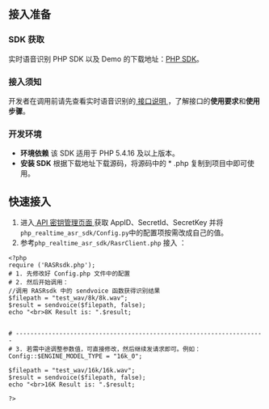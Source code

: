 ## 接入准备
### SDK 获取
实时语音识别 PHP SDK 以及 Demo 的下载地址：[PHP SDK](https://sdk-1256085166.cos.ap-shanghai.myqcloud.com/php_realtime_asr_sdk.tar.gz)。

### 接入须知
开发者在调用前请先查看实时语音识别的[ 接口说明 ](https://cloud.tencent.com/document/product/1093/37138) ，了解接口的**使用要求**和**使用步骤**。


### 开发环境
+ **环境依赖**
该 SDK 适用于 PHP 5.4.16 及以上版本。
+ **安装 SDK**
根据下载地址下载源码，将源码中的 * .php 复制到项目中即可使用。

## 快速接入
1. 进入[ API 密钥管理页面 ](https://console.cloud.tencent.com/cam/capi)获取 AppID、SecretId、SecretKey 并将```php_realtime_asr_sdk/Config.py```中的配置项按需改成自己的值。
2. 参考```php_realtime_asr_sdk/RasrClient.php``` 接入 ：

```
<?php
require ('RASRsdk.php');
# 1. 先修改好 Config.php 文件中的配置
# 2. 然后开始调用：
//调用 RASRsdk 中的 sendvoice 函数获得识别结果
$filepath = "test_wav/8k/8k.wav";
$result = sendvoice($filepath, false);
echo "<br>8K Result is: ".$result;


# ---------------------------------------------------------------------
# 3. 若需中途调整参数值，可直接修改，然后继续发请求即可。例如：
Config::$ENGINE_MODEL_TYPE = "16k_0";

$filepath = "test_wav/16k/16k.wav";
$result = sendvoice($filepath, false);
echo "<br>16K Result is: ".$result;

?>
```
